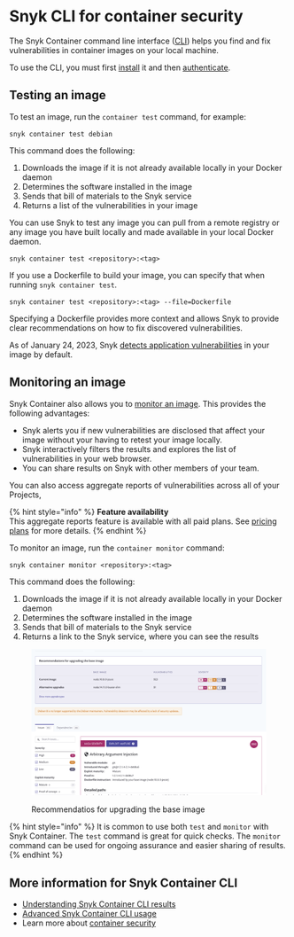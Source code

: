 # Snyk CLI for container security

The Snyk Container command line interface ([CLI](../../snyk-cli/)) helps you find and fix vulnerabilities in container images on your local machine.

To use the CLI, you must first [install](../../snyk-cli/install-the-snyk-cli/) it and then [authenticate](../../snyk-cli/commands/auth.md).

## Testing an image

To test an image, run the `container test` command, for example:

```
snyk container test debian
```

This command does the following:

1. Downloads the image if it is not already available locally in your Docker daemon
2. Determines the software installed in the image
3. Sends that bill of materials to the Snyk service
4. Returns a list of the vulnerabilities in your image

You can use Snyk to test any image you can pull from a remote registry or any image you have built locally and made available in your local Docker daemon.

```
snyk container test <repository>:<tag>
```

If you use a Dockerfile to build your image, you can specify that when running `snyk container test`.

```
snyk container test <repository>:<tag> --file=Dockerfile
```

Specifying a Dockerfile provides more context and allows Snyk to provide clear recommendations on how to fix discovered vulnerabilities.

As of January 24, 2023, Snyk [detects application vulnerabilities](https://docs.snyk.io/products/snyk-container/getting-around-the-snyk-container-ui/detecting-application-vulnerabilities-in-container-images#using-cli-to-detect-vulnerabilities) in your image by default.

## Monitoring an image

Snyk Container also allows you to [monitor an image](https://snyk.io/learn/container-security/container-monitoring/). This provides the following advantages:

* Snyk alerts you if new vulnerabilities are disclosed that affect your image without your having to retest your image locally.
* Snyk interactively filters the results and explores the list of vulnerabilities in your web browser.
* You can share results on Snyk with other members of your team.

You can also access aggregate reports of vulnerabilities across all of your Projects,

{% hint style="info" %}
**Feature availability**\
This aggregate reports feature is available with all paid plans. See [pricing plans](https://snyk.io/plans/) for more details.
{% endhint %}

To monitor an image, run the `container monitor` command:

```
snyk container monitor <repository>:<tag>
```

This command does the following:

1. Downloads the image if it is not already available locally in your Docker daemon
2. Determines the software installed in the image
3. Sends that bill of materials to the Snyk service
4. Returns a link to the Snyk service, where you can see the results

<figure><img src="../../.gitbook/assets/monitor.png" alt="Recommendatios for upgrading the base image"><figcaption><p>Recommendatios for upgrading the base image</p></figcaption></figure>

{% hint style="info" %}
It is common to use both `test` and `monitor` with Snyk Container. The `test` command is great for quick checks. The `monitor` command can be used for ongoing assurance and easier sharing of results.
{% endhint %}

## More information for Snyk Container CLI

* [Understanding Snyk Container CLI results](understanding-snyk-container-cli-results.md)
* [Advanced Snyk Container CLI usage](advanced-snyk-container-cli-usage.md)
* Learn more about [container security](https://snyk.io/learn/container-security/)
